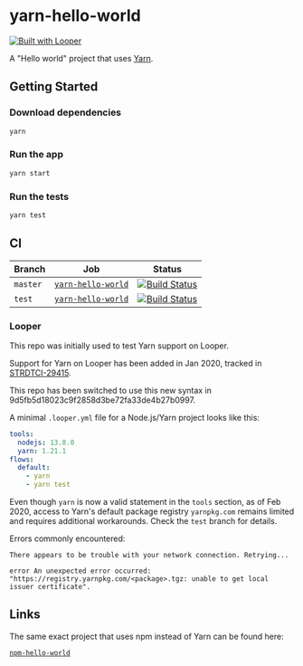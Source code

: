 # yarn-hello-world

[![Built with Looper][7]][6]

A "Hello world" project that uses [Yarn][1].

## Getting Started

### Download dependencies

```sh
yarn
```

### Run the app

```sh
yarn start
```

### Run the tests

```sh
yarn test
```

## CI

| Branch | Job | Status |
| --- | --- | --- |
| `master` | [`yarn-hello-world`][2] | [![Build Status][4]][2] |
| `test` | [`yarn-hello-world`][5] | [![Build Status][9]][5] |

### Looper

This repo was initially used to test Yarn support on Looper.

Support for Yarn on Looper has been added in Jan 2020, tracked in
[STRDTCI-29415][3].

This repo has been switched to use this new syntax in
9d5fb5d18023c9f2858d3be72fa33de4b27b0997.

A minimal `.looper.yml` file for a Node.js/Yarn project looks like this:

```yaml
tools:
  nodejs: 13.8.0
  yarn: 1.21.1
flows:
  default:
    - yarn
    - yarn test
```

Even though `yarn` is now a valid statement in the `tools` section, as of Feb
2020, access to Yarn's default package registry `yarnpkg.com` remains limited
and requires additional workarounds. Check the `test` branch for details.

Errors commonly encountered:

```
There appears to be trouble with your network connection. Retrying...
```

```
error An unexpected error occurred: "https://registry.yarnpkg.com/<package>.tgz: unable to get local issuer certificate".
```

## Links

The same exact project that uses npm instead of Yarn can be found here:

[`npm-hello-world`][8]

[1]: https://yarnpkg.com/lang/en/
[2]: https://ci.walmart.com/job/f0b00n7/job/yarn-hello-world/
[3]: https://jira.walmart.com/browse/STRDTCI-29415
[4]: https://ci.walmart.com/buildStatus/icon?job=f0b00n7/yarn-hello-world
[5]: https://ci.walmart.com/job/f0b00n7/job/yarn-hello-world-2
[6]: http://looper.walmart.com/
[7]: https://img.shields.io/badge/Built%20With-Looper-blue.svg
[8]: https://gecgithub01.walmart.com/f0b00n7/npm-hello-world
[9]: https://ci.walmart.com/buildStatus/icon?job=f0b00n7/yarn-hello-world-2
